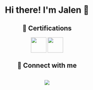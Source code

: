 <h1 align="center"> Hi there! I'm Jalen 👋</h3>
<div align="center"> 

<h2 align="center"> 🧾 Certifications </h2>
<div align="center"> 

<a href="https://www.comptia.org/certifications/security"> <img src="https://images.credly.com/images/446e08ae-bbb5-4648-b85d-24b9a939eb8d/CompTIA_Security_2B.png" align="center" height="50" width="50" /></a>
<a href="https://www.comptia.org/certifications/a"> <img src="https://images.credly.com/images/2d9ba442-a3ce-4105-9d69-57f478540f70/CompTIA_A_2B.png" align="center" height="50" width="50" /></a>

<h2 align="center"> 🔗 Connect with me </h2>

<br/>  

<div align="center">
<img src="https://komarev.com/ghpvc/?username=cyberjalen&&style=flat-square" align="center" />
</div>  
